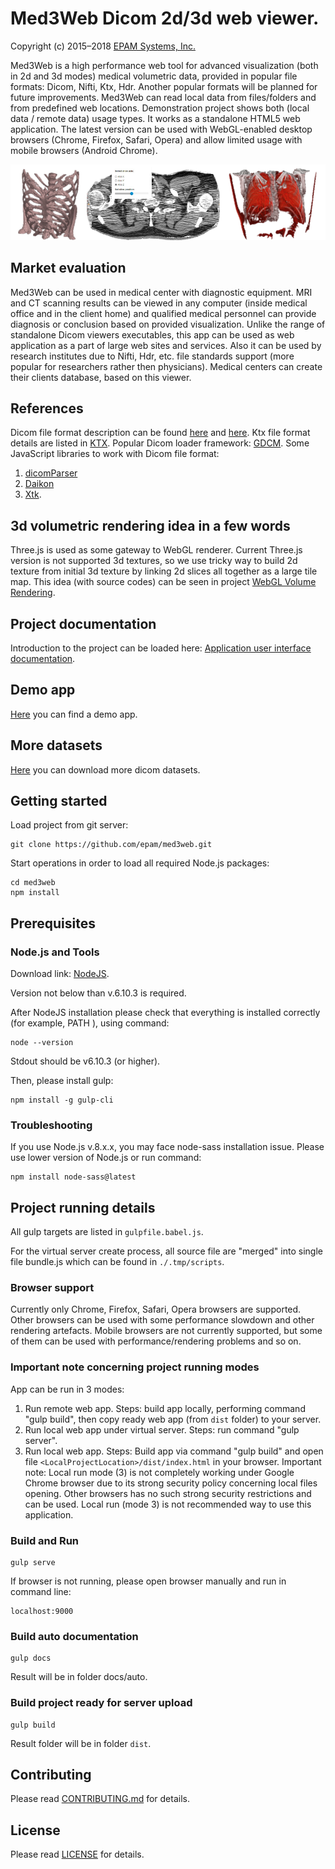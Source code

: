 # Med3Web Dicom 2d/3d web viewer.

Copyright (c) 2015–2018 [EPAM Systems, Inc.](https://www.epam.com/)

Med3Web is a high performance web tool for advanced visualization (both in 2d and 3d modes)
medical volumetric data, provided in popular file formats: Dicom, Nifti, Ktx, Hdr.
Another popular formats will be planned for future improvements.
Med3Web can read local data from files/folders and from predefined web locations.
Demonstration project shows both (local data / remote data) usage types.
It works as a standalone HTML5 web application. The latest version can be used with
WebGL-enabled desktop browsers (Chrome, Firefox, Safari, Opera) and allow limited usage
with mobile browsers (Android Chrome).

![Background image](app/images/med3web_logo.png)

## Market evaluation

Med3Web can be used in medical center with diagnostic equipment.
MRI and CT scanning results can be viewed in any computer (inside medical office and in the client home)
and qualified medical personnel can provide diagnosis or conclusion based on provided visualization.
Unlike the range of standalone Dicom viewers executables, this app can be used as web
application as a part of large web sites and services. Also it can be used by research institutes
due to Nifti, Hdr, etc. file standards support (more popular for researchers rather then physicians).
Medical centers can create their clients database, based on this viewer.

## References

Dicom file format description can be found [here](http://dicom.nema.org/standard.html) and [here](https://www.leadtools.com/sdk/medical/dicom-spec).
Ktx file format details are listed in [KTX](https://www.khronos.org/opengles/sdk/tools/KTX/file_format_spec/).
Popular Dicom loader framework: [GDCM](http://gdcm.sourceforge.net/wiki/index.php/Main_Page).
Some JavaScript libraries to work with Dicom file format:
1. [dicomParser](https://github.com/chafey/dicomParser)
2. [Daikon](https://github.com/rii-mango/Daikon)
3. [Xtk](https://github.com/xtk/X#readme).

## 3d volumetric rendering idea in a few words

Three.js is used as some gateway to WebGL renderer. Current Three.js version is not supported 3d textures,
so we use tricky way to build 2d texture from initial 3d texture by linking 2d slices all together
as a large tile map. This idea (with source codes) can be seen in project [WebGL Volume Rendering](https://github.com/lebarba/WebGLVolumeRendering).

## Project documentation

Introduction to the project can be loaded here:
[Application user interface documentation](docs/general/README.md).

## Demo app
[Here](https://epa.ms/mri) you can find a demo app.

## More datasets
[Here](http://obsolete.tuberculosis.by/getpatientimages) you can download more dicom datasets.

## Getting started

Load project from git server:
```
git clone https://github.com/epam/med3web.git
```

Start operations in order to load all required Node.js packages:
```
cd med3web
npm install
```

## Prerequisites

### Node.js and Tools

Download link:
[NodeJS](https://nodejs.org/en/download/).

Version not below than v.6.10.3 is required.

After NodeJS installation please check that everything is installed correctly (for example, PATH ), using command:
```
node --version
```
Stdout should be
v6.10.3 (or higher).

Then, please install gulp:

```
npm install -g gulp-cli
```

### Troubleshooting

If you use Node.js v.8.x.x, you may face node-sass installation issue. Please use lower version of Node.js or run command:
```
npm install node-sass@latest
```

## Project running details

All gulp targets are listed in `gulpfile.babel.js`.

For the virtual server create process, all source file are "merged" into single file bundle.js which can be found in `./.tmp/scripts`.

### Browser support
Currently only Chrome, Firefox, Safari, Opera browsers are supported. Other browsers can be used with some performance slowdown and other
rendering artefacts. Mobile browsers are not currently supported, but some of them can be used with performance/rendering problems and so on.


### Important note concerning project running modes
App can be run in 3 modes:
1. Run remote web app. Steps: build app locally, performing command "gulp build", then copy ready web app (from `dist` folder) to your server.
2. Run local web app under virtual server. Steps: run command "gulp server".
3. Run local web app. Steps: Build app via command "gulp build" and open file `<LocalProjectLocation>/dist/index.html` in your browser.
Important note: Local run mode (3) is not completely working under Google Chrome browser due to its strong security policy concerning local files opening.
Other browsers has no such strong security restrictions and can be used. Local run (mode 3) is not recommended way to use this application.


### Build and Run

```
gulp serve
```

If browser is not running, please open browser manually and run in command line:

```
localhost:9000
```


### Build auto documentation

```
gulp docs
```

Result will be in folder docs/auto.


### Build project ready for server upload

```
gulp build
```

Result folder will be in folder `dist`.

## Contributing

Please read [CONTRIBUTING.md](CONTRIBUTING.md) for details.

## License
Please read [LICENSE](LICENSE) for details.
